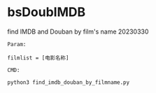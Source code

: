 # bsDoubIMDB
find IMDB and Douban by film's name 
20230330


```
Param:

filmlist = [电影名称]
```



```
CMD:

python3 find_imdb_douban_by_filmname.py
```
